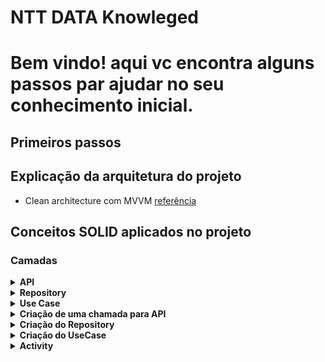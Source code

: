 # NTT DATA Knowleged
<html>
<body>
<h1>Bem vindo! aqui vc encontra alguns passos par ajudar no seu conhecimento inicial.</h1>

## Primeiros passos

<h2>Explicação da arquitetura do projeto</h2>

- Clean architecture com
MVVM [referência](https://medium.com/swlh/clean-architecture-in-android-a-beginner-approach-be0ce00d806b)

## Conceitos SOLID aplicados no projeto

<h3>Camadas</h3>
<details>
<summary><b>API</b></summary>
<p>Objetos de request</p>
<pre>
<code>
ObjectRequest(
  @SerializedName("id") val id: String?,
  @SerializedName("code") val code: String?,
  @SerializedName("action") val action: String?,
  @SerializedName("category") val category: String?,
  @SerializedName("category_option") val categoryOption: String?
)
</code>
</pre>
<p>Objetos de response</p>
<pre>
<code>
data class ObjectResponse(
  @SerializedName("id") val id: String?,
  @SerializedName("code") val code: String?,
  @SerializedName("title") val title: String?,
  @SerializedName("timer") val timer: Long?,
  @SerializedName("options") val options: FeedBackOptionsResponse?
)
</code>
</pre>
<p>Objetos de negócios BO</p>
<pre>
<code>
@Parcelize
data class ObjectBO(
  val id: String,
  val code: String,
  val title: String,
  val timer: Long,
  val options: ObjectOptionsBO
) : Parcelable
</code>
</pre>
<p>Objetos de view VO</p>
<pre>
<code>
@Parcelize
data class ObjectVO(
  val title: String,
  val options: ObjectOptionsVO
) : Parcelable
</code>
</pre>
<p>Mapper de response para BO</p>
<pre>
<code>
fun toObjectBO(): ObjectBO {
    return ObjectBO(
        title = title,
        options = options.toObjectBO()
    )
}
</code>
</pre>
<p>Mapper de BO para VO</p>
<pre>
<code>
fun toObjectVO(): ObjectVO {
    return ObjectVO(
        title = title,
        options = options.toObjectVO()
    )
}
</code>
</pre>
</details>

<details>
<summary><b>Repository</b></summary>
<p>Conceitos de chamadas para API</p>
<p>Responsabilidades do repository</p>
<p>Utilizando flows para chamadas</p>
<p>Obtendo response e fazendo rapper para BO</p>
</details>

<details>
<summary><b>Use Case</b></summary>
<p>Conceitos de UseCase</p>
<p>Responsabilidades do UseCase</p>
<p>Utilizando UseCase para solicitações ao Repository</p>
</details>

<details>
<summary><b>Criação de uma chamada para API</b></summary>
<p>Criação de objetos de requestada</p>
<p>Criação de objetos de response</p>
<p>Criação de objetos BO</p>
<p>Criação de objetos VO</p>
</details>

<details>
<summary><b>Criação do Repository</b></summary>
<p>Criando primeira chamada para API</p>
<p>Obtendo response da chamada</p>
<p>Mapper do response par objeto BO</p>
<p>Utilização de flow para chamada API</p>
</details>

<details>
<summary><b>Criação do UseCase</b></summary>
<p>Criando comunicação com Repository</p>
<p>Executando função de comunicação comRepository</p>
</details>

<details>
<summary><b>Activity</b></summary>
-  <h2>Criando Primeira Activity sem injeção de dependência</h2>
<p>Criando primeiro Layout</p>
<p>Conceitos de constraint Layout</p>
</details>

</body>
</html>
